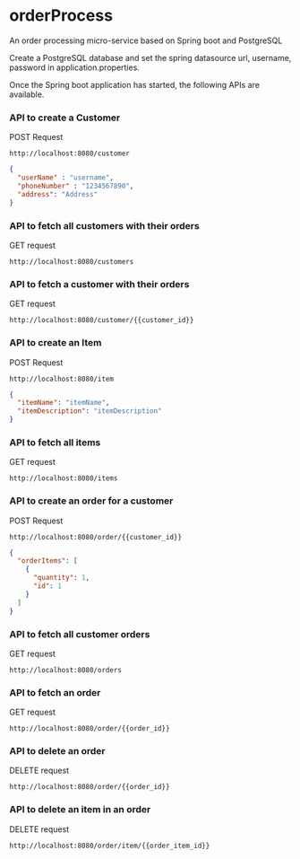# orderProcess
An order processing micro-service based on Spring boot and PostgreSQL

Create a PostgreSQL database and set the spring datasource url, username, password in application.properties.

Once the Spring boot application has started, the following APIs are available.

### API to create a Customer
POST Request
```http request
http://localhost:8080/customer
```
```json
{
  "userName" : "username",
  "phoneNumber" : "1234567890",
  "address": "Address"
}
```

### API to fetch all customers with their orders

GET request
```http request
http://localhost:8080/customers
```

### API to fetch a customer with their orders

GET request
```http request
http://localhost:8080/customer/{{customer_id}}
```

### API to create an Item
POST Request
```http request
http://localhost:8080/item
```
```json
{
  "itemName": "itemName",
  "itemDescription": "itemDescription"
}
```

### API to fetch all items

GET request
```http request
http://localhost:8080/items
```

### API to create an order for a customer
POST Request
```http request
http://localhost:8080/order/{{customer_id}}
```
```json
{
  "orderItems": [
    {
      "quantity": 1,
      "id": 1
    }
  ]
}
```

### API to fetch all customer orders

GET request
```http request
http://localhost:8080/orders
```

### API to fetch an order

GET request
```http request
http://localhost:8080/order/{{order_id}}
```
### API to delete an order

DELETE request
```http request
http://localhost:8080/order/{{order_id}}
```

### API to delete an item in an order
DELETE request
```http request
http://localhost:8080/order/item/{{order_item_id}}
```